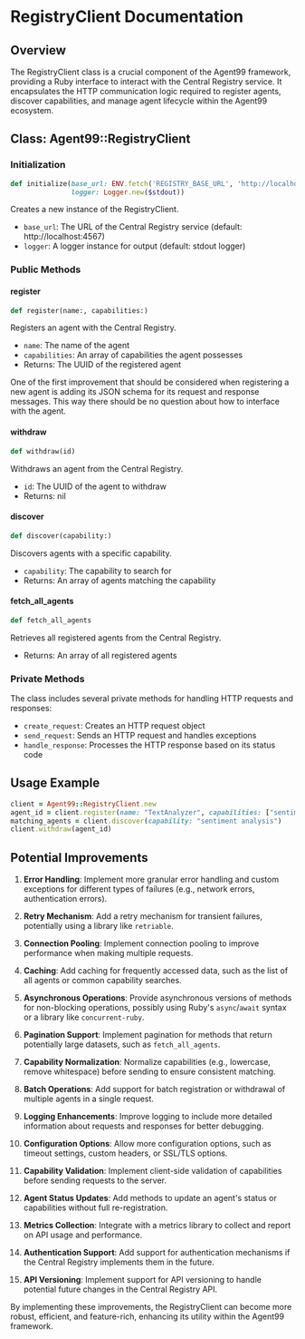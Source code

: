 # RegistryClient Documentation

## Overview

The RegistryClient class is a crucial component of the Agent99 framework, providing a Ruby interface to interact with the Central Registry service. It encapsulates the HTTP communication logic required to register agents, discover capabilities, and manage agent lifecycle within the Agent99 ecosystem.

## Class: Agent99::RegistryClient

### Initialization

```ruby
def initialize(base_url: ENV.fetch('REGISTRY_BASE_URL', 'http://localhost:4567'),
               logger: Logger.new($stdout))
```

Creates a new instance of the RegistryClient.

- `base_url`: The URL of the Central Registry service (default: http://localhost:4567)
- `logger`: A logger instance for output (default: stdout logger)

### Public Methods

#### register

```ruby
def register(name:, capabilities:)
```

Registers an agent with the Central Registry.

- `name`: The name of the agent
- `capabilities`: An array of capabilities the agent possesses
- Returns: The UUID of the registered agent

One of the first improvement that should be considered when registering a new agent is adding its JSON schema for its request and response messages.  This way there should be no question about how to interface with the agent.

#### withdraw

```ruby
def withdraw(id)
```

Withdraws an agent from the Central Registry.

- `id`: The UUID of the agent to withdraw
- Returns: nil

#### discover

```ruby
def discover(capability:)
```

Discovers agents with a specific capability.

- `capability`: The capability to search for
- Returns: An array of agents matching the capability

#### fetch_all_agents

```ruby
def fetch_all_agents
```

Retrieves all registered agents from the Central Registry.

- Returns: An array of all registered agents

### Private Methods

The class includes several private methods for handling HTTP requests and responses:

- `create_request`: Creates an HTTP request object
- `send_request`: Sends an HTTP request and handles exceptions
- `handle_response`: Processes the HTTP response based on its status code

## Usage Example

```ruby
client = Agent99::RegistryClient.new
agent_id = client.register(name: "TextAnalyzer", capabilities: ["sentiment analysis", "named entity recognition"])
matching_agents = client.discover(capability: "sentiment analysis")
client.withdraw(agent_id)
```

## Potential Improvements

1. **Error Handling**: Implement more granular error handling and custom exceptions for different types of failures (e.g., network errors, authentication errors).

2. **Retry Mechanism**: Add a retry mechanism for transient failures, potentially using a library like `retriable`.

3. **Connection Pooling**: Implement connection pooling to improve performance when making multiple requests.

4. **Caching**: Add caching for frequently accessed data, such as the list of all agents or common capability searches.

5. **Asynchronous Operations**: Provide asynchronous versions of methods for non-blocking operations, possibly using Ruby's `async`/`await` syntax or a library like `concurrent-ruby`.

6. **Pagination Support**: Implement pagination for methods that return potentially large datasets, such as `fetch_all_agents`.

7. **Capability Normalization**: Normalize capabilities (e.g., lowercase, remove whitespace) before sending to ensure consistent matching.

8. **Batch Operations**: Add support for batch registration or withdrawal of multiple agents in a single request.

9. **Logging Enhancements**: Improve logging to include more detailed information about requests and responses for better debugging.

10. **Configuration Options**: Allow more configuration options, such as timeout settings, custom headers, or SSL/TLS options.

11. **Capability Validation**: Implement client-side validation of capabilities before sending requests to the server.

12. **Agent Status Updates**: Add methods to update an agent's status or capabilities without full re-registration.

13. **Metrics Collection**: Integrate with a metrics library to collect and report on API usage and performance.

14. **Authentication Support**: Add support for authentication mechanisms if the Central Registry implements them in the future.

15. **API Versioning**: Implement support for API versioning to handle potential future changes in the Central Registry API.

By implementing these improvements, the RegistryClient can become more robust, efficient, and feature-rich, enhancing its utility within the Agent99 framework.

